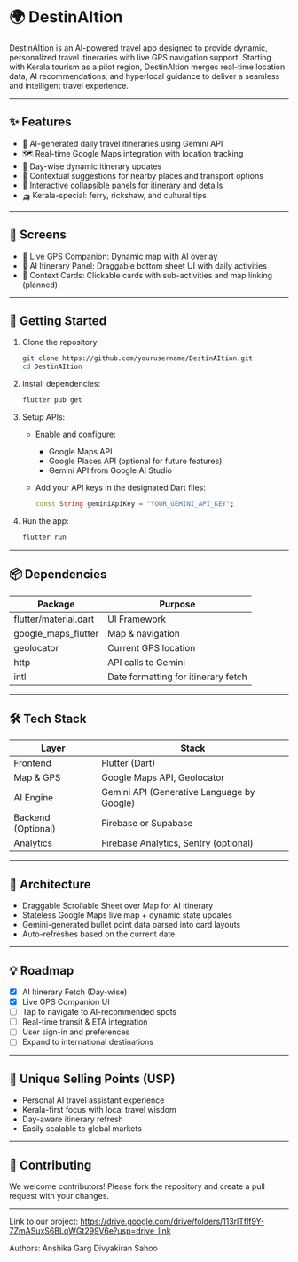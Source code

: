 
# 🌍 DestinAItion

DestinAItion is an AI-powered travel app designed to provide dynamic, personalized travel itineraries with live GPS navigation support. Starting with Kerala tourism as a pilot region, DestinAItion merges real-time location data, AI recommendations, and hyperlocal guidance to deliver a seamless and intelligent travel experience.

---

## ✨ Features

- 🤖 AI-generated daily travel itineraries using Gemini API
- 🗺️ Real-time Google Maps integration with location tracking
- 🧭 Day-wise dynamic itinerary updates
- 🧠 Contextual suggestions for nearby places and transport options
- 📱 Interactive collapsible panels for itinerary and details
- 🛺 Kerala-special: ferry, rickshaw, and cultural tips

---

## 📲 Screens

- 🧭 Live GPS Companion: Dynamic map with AI overlay
- 🧾 AI Itinerary Panel: Draggable bottom sheet UI with daily activities
- 📍 Context Cards: Clickable cards with sub-activities and map linking (planned)

---

## 🚀 Getting Started

1. Clone the repository:

   ```bash
   git clone https://github.com/yourusername/DestinAItion.git
   cd DestinAItion
   ```

2. Install dependencies:

   ```bash
   flutter pub get
   ```

3. Setup APIs:

   - Enable and configure:
     - Google Maps API
     - Google Places API (optional for future features)
     - Gemini API from Google AI Studio

   - Add your API keys in the designated Dart files:

     ```dart
     const String geminiApiKey = "YOUR_GEMINI_API_KEY";
     ```

4. Run the app:

   ```bash
   flutter run
   ```

---

## 📦 Dependencies

| Package                 | Purpose                                      |
|--------------------------|----------------------------------------------|
| flutter/material.dart    | UI Framework                                 |
| google_maps_flutter      | Map & navigation                             |
| geolocator               | Current GPS location                         |
| http                     | API calls to Gemini                          |
| intl                     | Date formatting for itinerary fetch          |

---

## 🛠️ Tech Stack

| Layer                 | Stack                                     |
|----------------------|-------------------------------------------|
| Frontend             | Flutter (Dart)                            |
| Map & GPS            | Google Maps API, Geolocator               |
| AI Engine            | Gemini API (Generative Language by Google)|
| Backend (Optional)   | Firebase or Supabase                      |
| Analytics            | Firebase Analytics, Sentry (optional)     |

---

## 🧩 Architecture

- Draggable Scrollable Sheet over Map for AI itinerary
- Stateless Google Maps live map + dynamic state updates
- Gemini-generated bullet point data parsed into card layouts
- Auto-refreshes based on the current date

---

## 💡 Roadmap

- [x] AI Itinerary Fetch (Day-wise)
- [x] Live GPS Companion UI
- [ ] Tap to navigate to AI-recommended spots
- [ ] Real-time transit & ETA integration
- [ ] User sign-in and preferences
- [ ] Expand to international destinations

---

## 🧠 Unique Selling Points (USP)

- Personal AI travel assistant experience
- Kerala-first focus with local travel wisdom
- Day-aware itinerary refresh
- Easily scalable to global markets

---

## 🤝 Contributing

We welcome contributors! Please fork the repository and create a pull request with your changes.

---
Link to our project:
https://drive.google.com/drive/folders/113rlTflf9Y-7ZmASuxS6BLqWGt299V6e?usp=drive_link

Authors:
Anshika Garg
Divyakiran Sahoo



